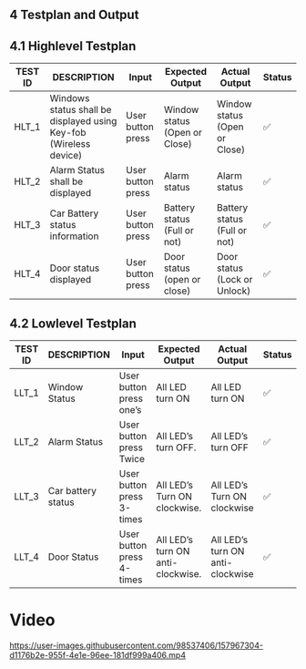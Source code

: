 
## 4 Testplan and Output

## 4.1 Highlevel Testplan

|TEST ID|DESCRIPTION|Input|Expected Output|Actual Output|Status|
|-------|-----------|------|---------------|------------|------|
|HLT_1|Windows status shall be displayed using Key-fob (Wireless device)|User button press|Window status (Open or Close)|Window status (Open or Close)|✅
|HLT_2|Alarm Status shall be displayed|User button press|Alarm status|Alarm status|✅
|HLT_3|Car Battery status information|User button press|Battery status (Full or not)|Battery status (Full or not)|✅
|HLT_4|Door status displayed|User button press|Door status (open or close)|Door status (Lock or Unlock)|✅


## 4.2 Lowlevel Testplan
|TEST ID|DESCRIPTION|Input|Expected Output|Actual Output|Status|
|-------|-----------|------|---------------|------------|------|
|LLT_1|Window Status|User button press one’s|All LED turn ON|All LED turn ON|✅
|LLT_2|Alarm Status|User button press Twice|All LED’s turn OFF.|All LED’s turn OFF|✅
|LLT_3|Car battery status|User button press 3-times|All LED’s Turn ON clockwise.|All LED’s Turn ON clockwise|✅
|LLT_4|Door Status|User button press 4-times|All LED’s turn ON anti-clockwise.|All LED’s turn ON anti-clockwise|✅


# Video

https://user-images.githubusercontent.com/98537406/157967304-d1176b2e-955f-4e1e-96ee-181df999a406.mp4
